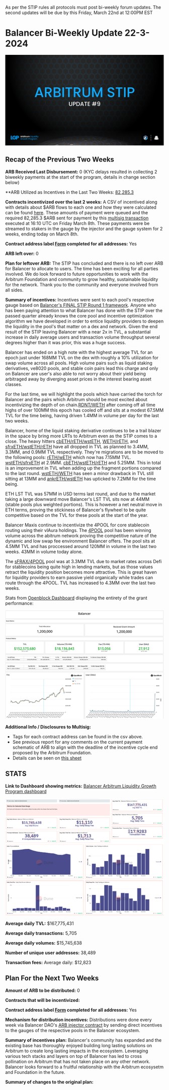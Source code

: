 As per the STIP rules all protocols must post bi-weekly forum updates. The second updates will be due by this Friday, March 22nd at 12:00PM EST

# Balancer Bi-Weekly Update 22-3-2024
![arb-forum-update-9.png](arb-forum-update-9.png)
## Recap of the Previous Two Weeks


**ARB Received Last Disbursement:** 0 (KYC delays resulted in collecting 2 biweekly payments at the start of the program, details in change section below)

**ARB Utilized as Incentives in the Last Two Weeks: [82,285.3](https://arbiscan.io/tx/0x0e00d20b8566ea1552b4dfaf24f5811131c3e3df9e49dcc4756b04bc39dcc36f)

**Contracts incentivized over the last 2 weeks:** A CSV of incentived along with details about $ARB flows to each one and how they were calculated can be found [here](https://github.com/BalancerMaxis/multisig-ops/pull/813/files#diff-4e4862b4eeedd46dd2a70206c43e27a92bcc47f51e274de8572197ec828e9e5b).
These amounts of payment were queued and the required 82,285.3 $ARB sent for payment by this [multisig transaction](https://app.onchainden.com/safes/arb1:0xb6BfF54589f269E248f99D5956f1fDD5b014D50e/transactions/0x8249426f463e81e388e85a88ab014a8a8ff70e20ba3da6510bbbd980218cc100) executed at 16:10 UTC on Friday March 8th.
These payments were be streamed to stakers in the gauge by the injector and the gauge system for 2 weeks, ending today on March 8th.

**Contract address label [Form](https://docs.google.com/forms/d/e/1FAIpQLSd2AYnjAaQjVOLtvemZpsWoN5sTJEJ8dLqdRDExTBQv_SUeug/viewform) completed for all addresses:** Yes

**ARB left over:** 0

**Plan for leftover ARB:** The STIP has concluded and there is no left over ARB for Balancer to allocate to users. The time has been exciting for all parties involved. We do look forward to future opportunities to work with the Arbitrum Foundation and community to grow healthy, sustainable liquidity for the network. Thank you to the community and everyone involved from all sides. 

**Summary of incentives:** Incentives were sent to each pool's respective gauge based on [Balancer's FINAL STIP Round 1 framework](https://forum.arbitrum.foundation/t/balancer-final-stip-round-1/16689). Anyone who has been paying attention to what Balancer has done with the STIP over the passed quarter already knows the core pool and incentive optimization algorithm we have developed in order to entice liquidity providers to deepen the liquidity in the pool's that matter on a dex and network. Given the end result of the STIP leaving Balancer with a near 2x in TVL, a substantial increase in daily average users and transaction volume throughput several degrees higher than it was prior, this was a huge success. 

Balancer has ended on a high note with the highest average TVL for an epoch just under 168MM TVL on the dex with roughly a 10% utilization for swap volume across all pools. High volume pairs such as liquid staking derivatives, ve8020 pools, and stable coin pairs lead this charge and only on Balancer are user's also able to not worry about their yield being arbitraged away by diverging asset prices in the interest bearing asset classes.

For the last time, we will highlight the pools which have carried the torch for Balancer and the pairs which Arbitrum should be most excited about incentivizing the depth of on chain.[RDNT/WETH](https://app.balancer.fi/#/arbitrum/pool/0x32df62dc3aed2cd6224193052ce665dc181658410002000000000000000003bd) after coming off all time highs of over 100MM this epoch has cooled off and sits at a modest 67.5MM TVL for the time being, having driven 1.4MM in volume per day for the last two weeks.

Balancer, home of the liquid staking derivative continues to be a trail blazer in the space by bring more LRTs to Arbitrum even as the STIP comes to a close. The heavy hitters [cbETH/rETH/wstETH](https://app.balancer.fi/#/arbitrum/pool/0x4a2f6ae7f3e5d715689530873ec35593dc28951b000000000000000000000481), [WETH/rETH](https://app.balancer.fi/#/arbitrum/pool/0xade4a71bb62bec25154cfc7e6ff49a513b491e81000000000000000000000497), and [sfrxETH/wstETH/rETH](https://app.balancer.fi/#/arbitrum/pool/0x0c8972437a38b389ec83d1e666b69b8a4fcf8bfd00000000000000000000049e) have all dropped in TVL as planned to 3.4MM, 3.3MM, and 0.9MM TVL respectively. They're migrations are to be moved to the following pools:
[rETH/wETH](https://app.balancer.fi/#/arbitrum/pool/0xd0ec47c54ca5e20aaae4616c25c825c7f48d40690000000000000000000004ef) which now has 7.15MM TVL.
[wstETH/sfrxETH](https://app.balancer.fi/#/arbitrum/pool/0xc2598280bfea1fe18dfcabd21c7165c40c6859d30000000000000000000004f3) at 2.9MM. 
[cbETH/wstETH/rETH](https://app.balancer.fi/#/arbitrum/pool/0x2d6ced12420a9af5a83765a8c48be2afcd1a8feb000000000000000000000500) and 5.25MM.
This in total is an improvement in TVL when adding up the fragment portions compared to the last round. 
[wstETH/WETH](https://app.balancer.fi/#/arbitrum/pool/0x9791d590788598535278552eecd4b211bfc790cb000000000000000000000498) has seen a minor drawback in TVL still sitting at 13MM and [ankrETH/wstETH](https://app.balancer.fi/#/arbitrum/pool/0x3fd4954a851ead144c2ff72b1f5a38ea5976bd54000000000000000000000480) has upticked to 7.2MM for the time being. 

ETH LST TVL was 57MM in USD terms last round, and due to the market taking a large downward move Balancer's LST TVL sits now at 44MM (stable pools plus weighted portions). This is however a net neutral move in ETH terms, proving the stickiness of Balancer's flywheel to be quite competitive based on the TVL for these pools at the start of the year. 

Balancer Maxis continue to incentivize the 4POOL for core stablecoin routing using their vlAura holdings. The [4POOL](https://app.balancer.fi/#/arbitrum/pool/0x423a1323c871abc9d89eb06855bf5347048fc4a5000000000000000000000496) pool has been winning volume across the abitrum network proving the competitive nature of the dynamic and low swap fee environment Balancer offers. The pool sits at 4.5MM TVL and has proccessed around 120MM in volume in the last two weeks. 43MM in volume today alone. 

The [sFRAX/4POOL](https://app.balancer.fi/#/arbitrum/pool/0x2ce4457acac29da4736ae6f5cd9f583a6b335c270000000000000000000004dc) pool was at  3.3MM TVL due to market rates across Defi for stablecoins being quite high in lending markets, but as those values retract the liquidity position becomes more attractive. This is great haven for liquidity providers to earn passive yield organically while trades can route through the 4POOL. TVL has increased to 4.3MM over the last two weeks.

Stats from [Openblock Dashboard](https://www.openblocklabs.com/app/arbitrum/grantees/Balancer) displaying the entirety of the grant performance:

![ARB_STIP_Stats_3_22.png](ARB_STIP_Stats_3_22.png)

**Additional Info / Disclosures to Multisig:** 


- Tags for each contract address can be found in the csv above.
- See previous report for any comments on the current payment schematic of ARB to align with the deadline of the incentive cycle end proposed by the Arbitrum Foundation.
- Details can be seen on [this sheet](https://docs.google.com/spreadsheets/d/1k4i9ZNpxiRDC_bl4JtZMldV7J0LRQEVHZNqVpj8xG0g/edit#gid=0)

## STATS

**Link to Dashboard showing metrics:** [Balancer Arbitrum Liquidity Growth Program dashboard](https://dune.com/balancer/arbitrum-lgp?End+date_daf146=&End+date_d75e58=2023-12-28+00%3A00%3A00&Start+date_d2264d=&End+date_d85b75=2024-02-08+00%3A00%3A00&End+date_d19c82=2024-02-08+00%3A00%3A00&Start+date_dc9002=2024-01-26+00%3A00%3A00&Start+date_dfbf60=2024-01-26+00%3A00%3A00&End+date_d9e9d1=2024-03-22+00%3A00%3A00&Start+date_d524c0=2024-03-08+00%3A00%3A00)

![DuneDash8222024.png](DuneDash8222024.png)

**Average daily TVL:** $167,775,431

**Average daily transactions:** 5,705

**Average daily volumes:** $15,745,638

**Number of unique user addresses:** 38,489

**Transaction fees:** Average daily: $12,823


## Plan For the Next Two Weeks

**Amount of ARB to be distributed:** 0

**Contracts that will be incentivized:** 

**Contract address label [Form](https://docs.google.com/forms/d/e/1FAIpQLSd2AYnjAaQjVOLtvemZpsWoN5sTJEJ8dLqdRDExTBQv_SUeug/viewform) completed for all addresses:** Yes

**Mechanism for distribution incentives:** Distributions were done every week via Balancer DAO's [ARB injector contract](https://arbiscan.io/address/0xF23d8342881eDECcED51EA694AC21C2B68440929#readContract) by sending direct incentives to the gauges of the respective pools in the Balancer ecosystem.

**Summary of incentives plan:** Balancer's community has expanded and the existing base has thoroughly enjoyed building long lasting solutions on Arbitrum to create long lasting impacts in the ecosystem. Leveraging various tech stacks and layers on top of Balancer has led to cross pollination on Arbitrum that has not taken place on any other network. Balancer looks forward to a fruitful relationship with the Arbitrum ecosysetm and Foundation in the future. 

**Summary of changes to the original plan:** 